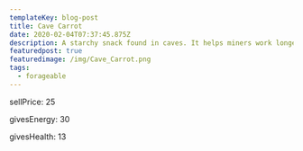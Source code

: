 ```yaml
---
templateKey: blog-post
title: Cave Carrot
date: 2020-02-04T07:37:45.875Z
description: A starchy snack found in caves. It helps miners work longer.
featuredpost: true
featuredimage: /img/Cave_Carrot.png
tags:
  - forageable
---
```

sellPrice: 25

givesEnergy: 30

givesHealth: 13
